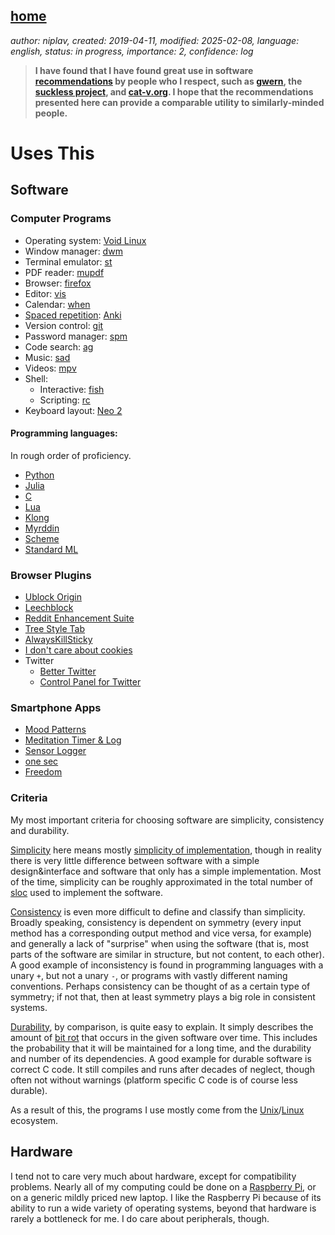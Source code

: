 [home](./index.md)
------------------

*author: niplav, created: 2019-04-11, modified: 2025-02-08, language: english, status: in progress, importance: 2, confidence: log*

> __I have found that I have found great use in software
> [recommendations](https://usesthis.com/) by people who I respect,
> such as [gwern](https://www.gwern.net/Links#uses-this),
> the [suckless project](https://suckless.org/rocks/), and
> [cat-v.org](http://harmful.cat-v.org/software/). I hope that the
> recommendations presented here can provide a comparable utility to
> similarly-minded people.__

Uses This
=========

Software
--------

### Computer Programs

* Operating system: [Void Linux](https://voidlinux.org/)
* Window manager: [dwm](https://dwm.suckless.org/)
* Terminal emulator: [st](https://st.suckless.org/)
* PDF reader: [mupdf](https://mupdf.com/)
* Browser: [firefox](https://www.mozilla.org/en-US/firefox/new/)
* Editor: [vis](https://github.com/martanne/vis)
* Calendar: [when](http://www.lightandmatter.com/when/when.html)
* [Spaced repetition](https://en.wikipedia.org/wiki/Spaced_Repetition): [Anki](https://apps.ankiweb.net/index.html)
* Version control: [git](https://git-scm.com/)
* Password manager: [spm](https://notabug.org/kl3/spm/)
* Code search: [ag](https://geoff.greer.fm/ag/)
* Music: [sad](http://git.2f30.org/sad/log.html)
* Videos: [mpv](https://mpv.io/)
* Shell:
	* Interactive: [fish](https://fishshell.com/)
	* Scripting: [rc](https://en.m.wikipedia.org/wiki/Rc_\(Unix_shell\))
* Keyboard layout: [Neo 2](https://neo-layout.org/)

#### Programming languages:

In rough order of proficiency.

* [Python](https://www.python.org)
* [Julia](https://julialang.org)
* [C](https://en.wikipedia.org/wiki/C_%28programming_language%29)
* [Lua](https://www.lua.org/)
* [Klong](http://t3x.org/klong/index.html)
* [Myrddin](https://eigenstate.org/myrddin/)
* [Scheme](https://en.wikipedia.org/wiki/Scheme_\(programming_language\))
* [Standard ML](https://en.wikipedia.org/wiki/Standard_ML)

### Browser Plugins

* [Ublock Origin](https://addons.mozilla.org/en-US/firefox/addon/ublock-origin/)
* [Leechblock](https://www.proginosko.com/leechblock/)
* [Reddit Enhancement Suite](https://redditenhancementsuite.com/)
* [Tree Style Tab](https://addons.mozilla.org/en-US/firefox/addon/tree-style-tab)
* [AlwaysKillSticky](https://addons.mozilla.org/en-US/firefox/addon/alwayskillsticky/)
* [I don't care about cookies](https://www.i-dont-care-about-cookies.eu/)
* Twitter
	* [Better Twitter](https://addons.mozilla.org/en-US/firefox/addon/better-twitter-extension/)
	* [Control Panel for Twitter](https://addons.mozilla.org/en-US/firefox/addon/control-panel-for-twitter/)

### Smartphone Apps

* [Mood Patterns](https://www.moodpatterns.info)
* [Meditation Timer & Log](https://play.google.com/store/apps/details?id=com.telesoftas.meditationtimer)
* [Sensor Logger](https://play.google.com/store/apps/details?id=com.kelvin.sensorapp)
* [one sec](https://play.google.com/store/apps/details?id=wtf.riedel.onesec)
* [Freedom](https://play.google.com/store/apps/details?id=to.freedom.android2)

### Criteria

My most important criteria for choosing software are simplicity,
consistency and durability.

[Simplicity](https://plato.stanford.edu/entries/simplicity/) here means mostly [simplicity of
implementation](https://en.wikipedia.org/wiki/Worse_is_better), though
in reality there is very little difference between software with a simple
design&interface and software that only has a simple implementation. Most
of the time, simplicity can be roughly approximated in the total number
of [sloc](https://en.wikipedia.org/wiki/Source_lines_of_code) used to
implement the software.

[Consistency](https://en.wikipedia.org/wiki/Consistency_\(user_interfaces\)#List_of_the_cognitive_dimensions)
is even more difficult to define and classify than simplicity.
Broadly speaking, consistency is dependent on symmetry (every input
method has a corresponding output method and vice versa, for example)
and generally a lack of "surprise" when using the software (that is,
most parts of the software are similar in structure, but not content,
to each other). A good example of inconsistency is found in programming
languages with a unary `+`, but not a unary `-`, or programs with vastly
different naming conventions. Perhaps consistency can be thought of as
a certain type of symmetry; if not that, then at least symmetry plays
a big role in consistent systems.

[Durability](https://en.wikipedia.org/wiki/Durability), by comparison,
is quite easy to explain. It simply describes the amount of [bit
rot](https://en.wikipedia.org/wiki/Software_rot) that occurs in the
given software over time. This includes the probability that it will
be maintained for a long time, and the durability and number of its
dependencies. A good example for durable software is correct C code. It
still compiles and runs after decades of neglect, though often not
without warnings (platform specific C code is of course less durable).

As a result of this, the programs I use mostly come from the
[Unix](https://en.wikipedia.org/wiki/Unix)/[Linux](https://en.wikipedia.org/wiki/Linux)
ecosystem.

Hardware
--------

I tend not to care very much about hardware, except for compatibility
problems. Nearly all of my computing could be done on a [Raspberry
Pi](https://en.wikipedia.org/wiki/Raspberry_Pi), or on a generic mildly
priced new laptop. I like the Raspberry Pi because of its ability to
run a wide variety of operating systems, beyond that hardware is rarely
a bottleneck for me. I do care about peripherals, though.

<!--
Devices:
Smartphone, Laptop, IPod Shuffle
-->

<!--
### Keyboard

### Mouse
-->
